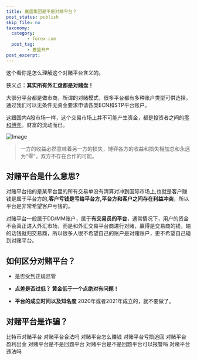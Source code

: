 ```yaml
---
title: 嘉盛集团是不是对赌平台？
post_status: publish
skip_file: no
taxonomy:
  category:
        - forex-com
  post_tag:
        - 嘉盛开户
post_excerpt: 
---
```

这个看你是怎么理解这个对赌平台含义的。

狭义点：**其实所有外汇盘都是对赌盘！**

大部分平台都是做市商，所谓的对赌模式，很多平台都有多种账户类型可供选择，通过我们可以无条件无资金要求申请各类ECN和STP平台账户。

这跟国内A股市场一样，这个交易市场上并不可能产生资金，都是投资者之间的[零和博弈](https://baike.baidu.com/item/%E9%9B%B6%E5%92%8C%E5%8D%9A%E5%BC%88/3562463)。财富的流动而已。

![Image](https://cdn.fendou.la/tuoss/duidu.jpg)

> 一方的收益必然意味着另一方的损失，博弈各方的收益和损失相加总和永远为“零”，双方不存在合作的可能。

## 对赌平台是什么意思?

对赌平台指的是某平台里的所有交易单没有清算对冲到国际市场上,也就是客户赚钱是属于平台方的,**客户亏钱是亏给平台方,平台方和客户之间存在利益冲突**，所以平台是非常希望客户亏钱的。

对赌平台一般属于DD/MM账户，属于**有交易员的平台**，通常情况下，用户的资金不会真正进入外汇市场，而是和外汇交易平台商进行对赌，赢得是交易商的钱，输的话钱就归交易商，所以很多人很不希望自己的账户是对赌账户，更不希望自己碰到对赌平台。

## 如何区分对赌平台？

* 是否受到正规监管

* **点差是否过低？ 黄金低于一个点绝对有问题！**

* **平台的成立时间以及知名度** 2020年或者2021年成立的，就不要做了。

## 对赌平台是诈骗？

比特币对赌平台 对赌平台合法吗 对赌平台怎么赚钱 对赌平台亏损追回 对赌平台盈利出金 对赌平台是不是回题平台 对赌平台是不是回题平台可以报警吗 对赌平台违法吗
